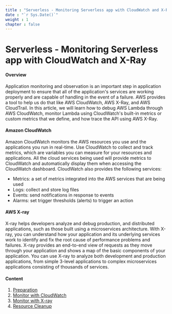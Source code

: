 ```yaml
---
title : "Serverless - Monitoring Serverless app with CloudWatch and X-Ray"
date : "`r Sys.Date()`"
weight : 1
chapter : false
---
```


# Serverless - Monitoring Serverless app with CloudWatch and X-Ray

#### Overview

Application monitoring and observation is an important step in application deployment to ensure that all of the application's services are working properly and are capable of handling in the event of a failure. AWS provides a tool to help us do that like AWS CloudWatch, AWS X-Ray, and AWS CloudTrail. In this article, we will learn how to debug AWS Lambda through AWS CloudWatch, monitor Lambda using CloudWatch's built-in metrics or custom metrics that we define, and how trace the API using AWS X-Ray.

#### Amazon CloudWatch

Amazon CloudWatch monitors the AWS resources you use and the applications you run in real-time. Use CloudWatch to collect and track metrics, which are variables you can measure for your resources and applications. All the cloud services being used will provide metrics to CloudWatch and automatically display them when accessing the CloudWatch dashboard. CloudWatch also provides the following services:

- Metrics: a set of metrics integrated into the AWS services that are being used
- Logs: collect and store log files
- Events: send notifications in response to events
- Alarms: set trigger thresholds (alerts) to trigger an action

#### AWS X-ray

X-ray helps developers analyze and debug production, and distributed applications, such as those built using a microservices architecture. With X-ray, you can understand how your application and its underlying services work to identify and fix the root cause of performance problems and failures. X-ray provides an end-to-end view of requests as they move through your application and shows a map of the basic components of your application. You can use X-ray to analyze both development and production applications, from simple 3-level applications to complex microservices applications consisting of thousands of services.

#### Content

1. [Preparation](1-preparation/)
2. [Monitor with CloudWatch](2-build-sam-pipeline/)
3. [Monitor with X-ray](3-build-frontend-pipeline/)
4. [Resource Cleanup](4-cleanup)
